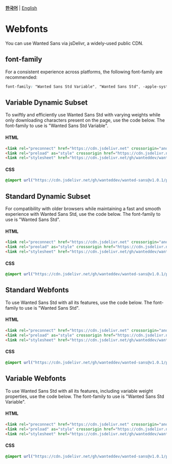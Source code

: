[**한국어**](./README.md) | [English](./README-EN.md)

# Webfonts

You can use Wanted Sans via jsDelivr, a widely-used public CDN.

## font-family

For a consistent experience across platforms, the following font-family are recommended:

```css
font-family: "Wanted Sans Std Variable", "Wanted Sans Std", -apple-system, BlinkMacSystemFont, system-ui, "Segoe UI", Roboto, "Helvetica Neue", "Apple Color Emoji", "Segoe UI Emoji", "Segoe UI Symbol", sans-serif;
```

## Variable Dynamic Subset

To swiftly and efficiently use Wanted Sans Std with varying weights while only downloading characters present on the page, use the code below. The font-family to use is "Wanted Sans Std Variable".

#### HTML

```html
<link rel="preconnect" href="https://cdn.jsdelivr.net" crossorigin="anonymous" />
<link rel="preload" as="style" crossorigin href="https://cdn.jsdelivr.net/gh/wanteddev/wanted-sans@v1.0.1/packages/wanted-sans-std/fonts/webfonts/variable/split/WantedSansStdVariable.min.css" />
<link rel="stylesheet" href="https://cdn.jsdelivr.net/gh/wanteddev/wanted-sans@v1.0.1/packages/wanted-sans-std/fonts/webfonts/variable/split/WantedSansStdVariable.min.css" />
```

#### CSS

```css
@import url("https://cdn.jsdelivr.net/gh/wanteddev/wanted-sans@v1.0.1/packages/wanted-sans-std/fonts/webfonts/variable/split/WantedSansStdVariable.min.css");
```

## Standard Dynamic Subset

For compatibility with older browsers while maintaining a fast and smooth experience with Wanted Sans Std, use the code below. The font-family to use is "Wanted Sans Std".

#### HTML

```html
<link rel="preconnect" href="https://cdn.jsdelivr.net" crossorigin="anonymous" />
<link rel="preolad" as="style" crossorigin href="https://cdn.jsdelivr.net/gh/wanteddev/wanted-sans@v1.0.1/packages/wanted-sans-std/fonts/webfonts/static/split/WantedSansStd.min.css" />
<link rel="stylesheet" href="https://cdn.jsdelivr.net/gh/wanteddev/wanted-sans@v1.0.1/packages/wanted-sans-std/fonts/webfonts/static/split/WantedSansStd.min.css" />
```

#### CSS

```css
@import url("https://cdn.jsdelivr.net/gh/wanteddev/wanted-sans@v1.0.1/packages/wanted-sans-std/fonts/webfonts/static/split/WantedSansStd.min.css");
```

## Standard Webfonts

To use Wanted Sans Std with all its features, use the code below. The font-family to use is "Wanted Sans Std".

#### HTML

```html
<link rel="preconnect" href="https://cdn.jsdelivr.net" crossorigin="anonymous" />
<link rel="preload" as="style" crossorigin href="https://cdn.jsdelivr.net/gh/wanteddev/wanted-sans@v1.0.1/packages/wanted-sans-std/fonts/webfonts/static/complete/WantedSansStd.min.css" />
<link rel="stylesheet" href="https://cdn.jsdelivr.net/gh/wanteddev/wanted-sans@v1.0.1/packages/wanted-sans-std/fonts/webfonts/static/complete/WantedSansStd.min.css" />
```

#### CSS

```css
@import url("https://cdn.jsdelivr.net/gh/wanteddev/wanted-sans@v1.0.1/packages/wanted-sans-std/fonts/webfonts/static/complete/WantedSansStd.min.css");
```

## Variable Webfonts

To use Wanted Sans Std with all its features, including variable weight properties, use the code below. The font-family to use is "Wanted Sans Std Variable".

#### HTML

```html
<link rel="preconnect" href="https://cdn.jsdelivr.net" crossorigin="anonymous" />
<link rel="preload" as="style" crossorigin href="https://cdn.jsdelivr.net/gh/wanteddev/wanted-sans@v1.0.1/packages/wanted-sans-std/fonts/webfonts/variable/complete/WantedSansStdVariable.min.css" />
<link rel="stylesheet" href="https://cdn.jsdelivr.net/gh/wanteddev/wanted-sans@v1.0.1/packages/wanted-sans-std/fonts/webfonts/variable/complete/WantedSansStdVariable.min.css" />
```

#### CSS

```css
@import url("https://cdn.jsdelivr.net/gh/wanteddev/wanted-sans@v1.0.1/packages/wanted-sans-std/fonts/webfonts/variable/complete/WantedSansStdVariable.min.css");
```
